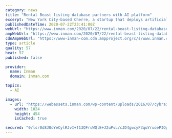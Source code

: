 ```yaml
---
category: news
title: "Rental Beast listing database partners with AI platform"
excerpt: "New York City-based Cherre, a startup that deploys artificial intelligence to pull real estate property data, has teamed up with Rental Beast, an all-in-one online rental listing service with a database of more than 8 million rentals nationwide sourced directly from property owners and managers and updated in real-time."
publishedDateTime: 2020-07-22T23:41:00Z
webUrl: "https://www.inman.com/2020/07/22/rental-beast-listing-database-partners-with-ai-platform/"
ampWebUrl: "https://www.inman.com/2020/07/22/rental-beast-listing-database-partners-with-ai-platform/amp/"
cdnAmpWebUrl: "https://www-inman-com.cdn.ampproject.org/c/s/www.inman.com/2020/07/22/rental-beast-listing-database-partners-with-ai-platform/amp/"
type: article
quality: 57
heat: 57
published: false

provider:
  name: Inman
  domain: inman.com

topics:
  - AI

images:
  - url: "https://webassets.inman.com/wp-content/uploads/2016/07/cybrain_306988172-1024x454.jpg"
    width: 1024
    height: 454
    isCached: true

secured: "0/lsr0d8J0oYeCylRJvI+f13QFruWQlE+J2uPvL/cJD4gwcyF3quYruoePIQgQJYe8CK+aB+1PR6nOICS3MEaJfVzqfjpMKJQdCmWBC0bUNC13bG/0dnJMWi0EO6GO/wqOlnmFkD9Ju32CQyYFHUlF5uaFBha7wknOq6s6ulHTnxo8f5czl2gy3f/nSE4MbumckCIRkTiingnKO6Je/zsi1I9cDHkmkV0IcfkpHQlv+e+5no9Lr2zaZgjGwwjN0pmm+PZkcjOeCIMNntNLcfkQtXy3VNv0mYEaIUOdwksDDNFKubJUpCL/sZ3mqOSgG/HxAk9HlIwHiVWpO2HxcIqw==;IxRcKaKsYP9oPh0gmJqy1w=="
---
```


